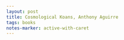 ```yaml
---
layout: post
title: Cosmological Koans, Anthony Aguirre
tags: books
notes-marker: active-with-caret
---
```

